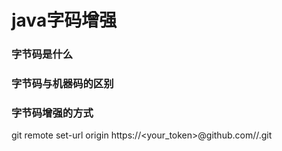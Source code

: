 # java字码增强 

### 字节码是什么
### 字节码与机器码的区别
### 字节码增强的方式

git remote set-url origin https://<your_token>@github.com/<USERNAME>/<REPO>.git
